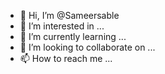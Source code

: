- 👋 Hi, I’m @Sameersable
- 👀 I’m interested in ...
- 🌱 I’m currently learning ...
- 💞️ I’m looking to collaborate on ...
- 📫 How to reach me ...

<!---
Sameersable/Sameersable is a ✨ special ✨ repository because its `README.md` (this file) appears on your GitHub profile.
You can click the Preview link to take a look at your changes.
--->

